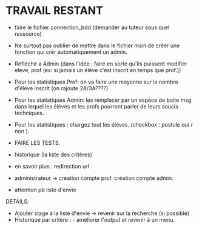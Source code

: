 # TRAVAIL RESTANT

- faire le fichier connection_bdd (demander au tuteur sous quel ressource)
- Ne surtout pas oublier de mettre dans le fichier main de créer une fonction qui crér automatiquement un admin.


- Réfléchir a Admin (dans l'idée : faire en sorte qu'ils puissent modifier eleve, prof (ex: si jamais un élève c'est inscrit en temps que prof.))


- Pour les statistiques Prof: on va faire une moyenne sur le nombre d'élève inscrit (on rajoute 2A/3A????)
- Pour les statistiques Admin: les remplacer par un espèce de boite msg dans lequel les élèves et les profs pourront parler de leurs soucis techniques.
- Pour les statistiques : chargez tout les élèves. (checkbox : postule oui / non ).

- FAIRE LES TESTS.

- historique (la liste des critères)
- en savoir plus : redirection url
- administrateur -> creation compte prof. création compte admin.
- attention pb liste d'envie

DETAILS:

- Ajouter stage à la liste d'envie -> revenir sur la recherche (si possible)
- Historique par critère : - améliorer l'output et revenir à un menu.
